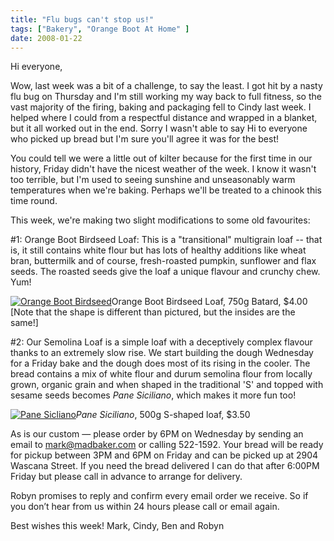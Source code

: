 ```yaml
---
title: "Flu bugs can't stop us!"
tags: ["Bakery", "Orange Boot At Home" ] 
date: 2008-01-22
---
```


Hi everyone,

Wow, last week was a bit of a challenge, to say the least. I got hit by a nasty flu bug on Thursday and I'm still working my way back to full fitness, so the vast majority of the firing, baking and packaging fell to Cindy last week. I helped where I could from a respectful distance and wrapped in a blanket, but it all worked out in the end. Sorry I wasn't able to say Hi to everyone who picked up bread but I'm sure you'll agree it was for the best!

You could tell we were a little out of kilter because for the first time in our history, Friday didn't have the nicest weather of the week. I know it wasn't too terrible, but I'm used to seeing sunshine and unseasonably warm temperatures when we're baking. Perhaps we'll be treated to a chinook this time round.

This week, we're making two slight modifications to some old favourites:

#1: Orange Boot Birdseed Loaf: This is a "transitional" multigrain loaf -- that is, it still contains white flour but has lots of healthy additions like wheat bran, buttermilk and of course, fresh-roasted pumpkin, sunflower and flax seeds. The roasted seeds give the loaf a unique flavour and crunchy chew. Yum!

[![Orange Boot Birdseed](http://orangeboot.files.wordpress.com/2007/11/birdseed.thumbnail.jpg)](http://orangeboot.files.wordpress.com/2007/11/birdseed.jpg "Orange Boot Birdseed")Orange Boot Birdseed Loaf, 750g Batard, $4.00 \[Note that the shape is different than pictured, but the insides are the same!\]

#2: Our Semolina Loaf is a simple loaf with a deceptively complex flavour thanks to an extremely slow rise. We start building the dough Wednesday for a Friday bake and the dough does most of its rising in the cooler. The bread contains a mix of white flour and durum semolina flour from locally grown, organic grain and when shaped in the traditional 'S' and topped with sesame seeds becomes _Pane Siciliano_, which makes it more fun too!

[![Pane Sicliano](http://orangeboot.files.wordpress.com/2007/11/siciliano_big_50.thumbnail.jpg)](http://orangeboot.files.wordpress.com/2007/11/siciliano_big_50.jpg "Pane Sicliano")_Pane Siciliano_, 500g S-shaped loaf, $3.50

As is our custom — please order by 6PM on Wednesday by sending an email to mark@madbaker.com or calling 522-1592. Your bread will be ready for pickup between 3PM and 6PM on Friday and can be picked up at 2904 Wascana Street. If you need the bread delivered I can do that after 6:00PM Friday but please call in advance to arrange for delivery.

Robyn promises to reply and confirm every email order we receive. So if you don’t hear from us within 24 hours please call or email again.

Best wishes this week! Mark, Cindy, Ben and Robyn
